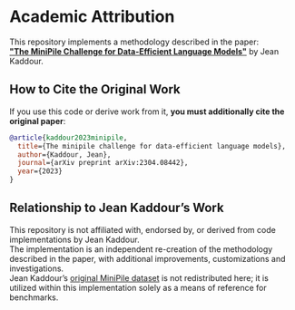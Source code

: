 # Academic Attribution

This repository implements a methodology described in the paper:<br>
**["The MiniPile Challenge for Data-Efficient Language Models"](https://arxiv.org/abs/2304.08442v1)** by Jean Kaddour.

## How to Cite the Original Work  
If you use this code or derive work from it, **you must additionally cite the original paper**:

```bibtex
@article{kaddour2023minipile,
  title={The minipile challenge for data-efficient language models},
  author={Kaddour, Jean},
  journal={arXiv preprint arXiv:2304.08442},
  year={2023}
}
```

## Relationship to Jean Kaddour’s Work
This repository is not affiliated with, endorsed by, or derived from code implementations by Jean Kaddour.<br>
The implementation is an independent re-creation of the methodology described in the paper, with additional improvements, customizations and investigations.<br>
Jean Kaddour’s [original MiniPile dataset](https://huggingface.co/datasets/JeanKaddour/minipile) is not redistributed here; it is utilized within this implementation solely as a means of reference for benchmarks.
